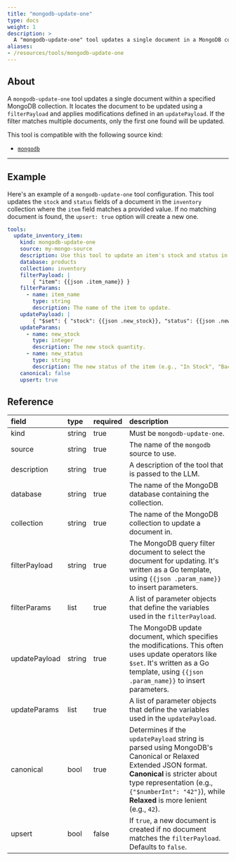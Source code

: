 ```yaml
---
title: "mongodb-update-one"
type: docs
weight: 1
description: > 
  A "mongodb-update-one" tool updates a single document in a MongoDB collection.
aliases:
- /resources/tools/mongodb-update-one
---
```


## About

A `mongodb-update-one` tool updates a single document within a specified MongoDB
collection. It locates the document to be updated using a `filterPayload` and
applies modifications defined in an `updatePayload`. If the filter matches
multiple documents, only the first one found will be updated.

This tool is compatible with the following source kind:

* [`mongodb`](../../sources/mongodb.md)

---

## Example

Here's an example of a `mongodb-update-one` tool configuration. This tool
updates the `stock` and `status` fields of a document in the `inventory`
collection where the `item` field matches a provided value. If no matching
document is found, the `upsert: true` option will create a new one.

```yaml
tools:
  update_inventory_item:
    kind: mongodb-update-one
    source: my-mongo-source
    description: Use this tool to update an item's stock and status in the inventory.
    database: products
    collection: inventory
    filterPayload: |
        { "item": {{json .item_name}} }
    filterParams:
      - name: item_name
        type: string
        description: The name of the item to update.
    updatePayload: |
        { "$set": { "stock": {{json .new_stock}}, "status": {{json .new_status}} } }
    updateParams:
      - name: new_stock
        type: integer
        description: The new stock quantity.
      - name: new_status
        type: string
        description: The new status of the item (e.g., "In Stock", "Backordered").
    canonical: false
    upsert: true
```

## Reference

| **field**     | **type** | **required** | **description**                                                                                                                                                                                                                                   |
|:--------------|:---------|:-------------|:--------------------------------------------------------------------------------------------------------------------------------------------------------------------------------------------------------------------------------------------------|
| kind          | string   | true         | Must be `mongodb-update-one`.                                                                                                                                                                                                                     |
| source        | string   | true         | The name of the `mongodb` source to use.                                                                                                                                                                                                          |
| description   | string   | true         | A description of the tool that is passed to the LLM.                                                                                                                                                                                              |
| database      | string   | true         | The name of the MongoDB database containing the collection.                                                                                                                                                                                       |
| collection    | string   | true         | The name of the MongoDB collection to update a document in.                                                                                                                                                                                       |
| filterPayload | string   | true         | The MongoDB query filter document to select the document for updating. It's written as a Go template, using `{{json .param_name}}` to insert parameters.                                                                                          |
| filterParams  | list     | true         | A list of parameter objects that define the variables used in the `filterPayload`.                                                                                                                                                                |
| updatePayload | string   | true         | The MongoDB update document, which specifies the modifications. This often uses update operators like `$set`. It's written as a Go template, using `{{json .param_name}}` to insert parameters.                                                   |
| updateParams  | list     | true         | A list of parameter objects that define the variables used in the `updatePayload`.                                                                                                                                                                |
| canonical     | bool     | true         | Determines if the `updatePayload` string is parsed using MongoDB's Canonical or Relaxed Extended JSON format. **Canonical** is stricter about type representation (e.g., `{"$numberInt": "42"}`), while **Relaxed** is more lenient (e.g., `42`). |
| upsert        | bool     | false        | If `true`, a new document is created if no document matches the `filterPayload`. Defaults to `false`.                                                                                                                                             |

